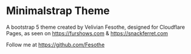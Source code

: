 # Minimalstrap Theme
A bootstrap 5 theme created by Velivian Fesothe, designed for Cloudflare Pages, as seen on https://furshows.com & https://snackferret.com


Follow me at https://github.com/Fesothe

